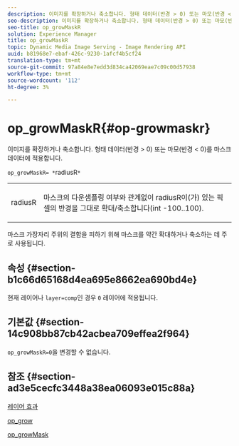 ```yaml
---
description: 이미지를 확장하거나 축소합니다. 형태 데이터(반경 > 0) 또는 마모(반경 < 0)를 마스크 데이터에 적용합니다.
seo-description: 이미지를 확장하거나 축소합니다. 형태 데이터(반경 > 0) 또는 마모(반경 < 0)를 마스크 데이터에 적용합니다.
seo-title: op_growMaskR
solution: Experience Manager
title: op_growMaskR
topic: Dynamic Media Image Serving - Image Rendering API
uuid: b81968e7-ebaf-426c-9230-1afcf4b5cf24
translation-type: tm+mt
source-git-commit: 97a84e8e7edd3d834ca42069eae7c09c00d57938
workflow-type: tm+mt
source-wordcount: '112'
ht-degree: 3%

---
```



# op_growMaskR{#op-growmaskr}

이미지를 확장하거나 축소합니다. 형태 데이터(반경 > 0) 또는 마모(반경 &lt; 0)를 마스크 데이터에 적용합니다.

`op_growMaskR= *`radiusR`*`

<table id="simpletable_3BAA4523D29E447FA7A4C9009B3E8344"> 
 <tr class="strow"> 
  <td class="stentry"> <p><span class="codeph"><span class="varname"> radiusR</span></span> </p> </td> 
  <td class="stentry"> <p>마스크의 다운샘플링 여부와 관계없이 <span class="codeph"><span class="varname"> radiusR</span></span>이(가) 있는 픽셀의 반경을 그대로 확대/축소합니다(int -100..100). </p></td> 
 </tr> 
</table>

마스크 가장자리 주위의 결함을 피하기 위해 마스크를 약간 확대하거나 축소하는 데 주로 사용됩니다.

## 속성 {#section-b1c66d65168d4ea695e8662ea690bd4e}

현재 레이어나 `layer=comp`인 경우 `0` 레이어에 적용됩니다.

## 기본값 {#section-14c908bb87cb42acbea709effea2f964}

`op_growMaskR=0`을 변경할 수 없습니다.

## 참조 {#section-ad3e5cecfc3448a38ea06093e015c88a}

[레이어 효과](../../../../../is-api/http-ref/image-serving-api-ref/c-http-protocol-reference/c-syntax-and-features/r-layer-effects.md#reference-82a6b5311b3d4471ad2799adb3b2201c)

[op_grow](../../../../../is-api/http-ref/image-serving-api-ref/c-http-protocol-reference/c-command-reference/r-op-grow.md#reference-f95f3291c78c42b9a34b1b7e177e739a)

[op_growMask](../../../../../is-api/http-ref/image-serving-api-ref/c-http-protocol-reference/c-command-reference/r-op-growmask.md#reference-f0f9000af3ae43aba73d3ac1826710a1)
